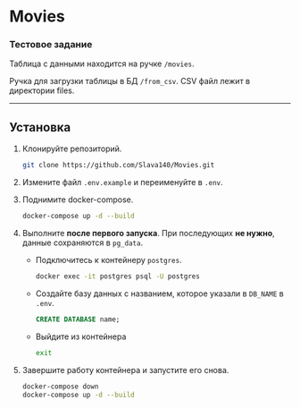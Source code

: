 # Movies

### Тестовое задание
Таблица с данными находится на ручке `/movies`.

Ручка для загрузки таблицы в БД `/from_csv`. CSV файл лежит в директории files.

---

## Установка

1. Клонируйте репозиторий.
   ```bash
   git clone https://github.com/Slava140/Movies.git
   ```

2. Измените файл `.env.example` и переименуйте в `.env`.

3. Поднимите docker-compose.
   ```bash
   docker-compose up -d --build
   ```

4. Выполните **после первого запуска**. При последующих **не нужно**, данные сохраняются в `pg_data`.
   - Подключитесь к контейнеру `postgres`.
     ```bash
     docker exec -it postgres psql -U postgres
     ```
   - Создайте базу данных с названием, которое указали в `DB_NAME` в `.env`.
     ```sql
     CREATE DATABASE name;
     ```
   - Выйдите из контейнера
     ```bash
     exit
     ```
5. Завершите работу контейнера и запустите его снова.
   ```bash
   docker-compose down
   docker-compose up -d --build
   ```
   

